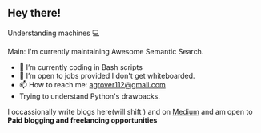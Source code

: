 
<!--
**Agrover112/Agrover112** is a ✨ _special_ ✨ repository because its `README.md` (this file) appears on your GitHub profile.
Here are some ideas to get you started:

- 🔭 I’m currently working on ...
- 🌱 I’m currently learning ...
- 👯 I’m looking to collaborate on ...
- 🤔 I’m looking for help with ...
- 💬 Ask me about ...
- 📫 How to reach me: ...
- 😄 Pronouns: ...
- ⚡ Fun fact: ...
-->
## Hey there!
Understanding machines 💻



Main: I'm currently maintaining Awesome Semantic Search.


- 🌱 I’m currently coding in Bash scripts 
- 👯 I’m open to jobs provided I don't get whiteboarded.
-  📫 How to reach me:  agrover112@gmail.com
-  Trying to understand Python's drawbacks.

I occassionally write blogs here(will shift ) and on [Medium](https://medium.com/@agrover112) and am open to  **Paid blogging and freelancing opportunities**

